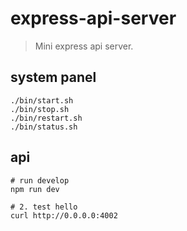 # express-api-server
> Mini express api server.

## system panel
```shell
./bin/start.sh
./bin/stop.sh
./bin/restart.sh
./bin/status.sh
```

## api
```shell
# run develop
npm run dev

# 2. test hello
curl http://0.0.0.0:4002
```